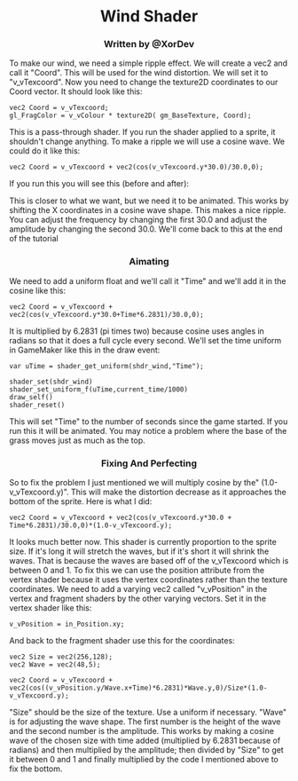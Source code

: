 <h1 align="center">Wind Shader</h1>

<h3 align="center">Written by @XorDev</h3>

To make our wind, we need a simple ripple effect. We will create a vec2 and call it "Coord". This will be used for the wind distortion. We will set it to "v_vTexcoord". Now you need to change the texture2D coordinates to our Coord vector. It should look like this:
 
    vec2 Coord = v_vTexcoord;
    gl_FragColor = v_vColour * texture2D( gm_BaseTexture, Coord);

This is a pass-through shader. If you run the shader applied to a sprite, it shouldn't change anything. To make a ripple we will use a cosine wave. We could do it like this:

    vec2 Coord = v_vTexcoord + vec2(cos(v_vTexcoord.y*30.0)/30.0,0);

If you run this you will see this (before and after):

This is closer to what we want, but we need it to be animated. This works by shifting the X coordinates in a cosine wave shape. This makes a nice ripple. You can adjust the frequency by changing the first 30.0 and adjust the amplitude by changing the second 30.0. We'll come back to this at the end of the tutorial

<h3 align="center">Aimating</h3>

We need to add a uniform float and we'll call it "Time" and we'll add it in the cosine like this:

    vec2 Coord = v_vTexcoord + vec2(cos(v_vTexcoord.y*30.0+Time*6.2831)/30.0,0);

It is multiplied by 6.2831 (pi times two) because cosine uses angles in radians so that it does a full cycle every second.
We'll set the time uniform in GameMaker like this in the draw event:

    var uTime = shader_get_uniform(shdr_wind,"Time");

    shader_set(shdr_wind)
    shader_set_uniform_f(uTime,current_time/1000)
    draw_self()
    shader_reset()

This will set "Time" to the number of seconds since the game started. If you run this it will be animated. You may notice a problem where the base of the grass moves just as much as the top.

<h3 align="center">Fixing And Perfecting</h3>

So to fix the problem I just mentioned we will multiply cosine by the" (1.0-v_vTexcoord.y)". This will make the distortion decrease as it approaches the bottom of the sprite. Here is what I did:

    vec2 Coord = v_vTexcoord + vec2(cos(v_vTexcoord.y*30.0 + Time*6.2831)/30.0,0)*(1.0-v_vTexcoord.y);

It looks much better now. This shader is currently proportion to the sprite size. If it's long it will stretch the waves, but if it's short it will shrink the waves. That is because the waves are based off of the v_vTexcoord which is between 0 and 1. To fix this we can use the position attribute from the vertex shader because it uses the vertex coordinates rather than the texture coordinates.
 We need to add a varying vec2 called "v_vPosition" in the vertex and fragment shaders by the other varying vectors. Set it in the vertex shader like this:

    v_vPosition = in_Position.xy;

And back to the fragment shader use this for the coordinates:

    vec2 Size = vec2(256,128);
    vec2 Wave = vec2(48,5);

    vec2 Coord = v_vTexcoord + vec2(cos((v_vPosition.y/Wave.x+Time)*6.2831)*Wave.y,0)/Size*(1.0-v_vTexcoord.y)​;

"Size" should be the size of the texture. Use a uniform if necessary. "Wave" is for adjusting the wave shape. The first number is the height of the wave and the second number is the amplitude. This works by making a cosine wave of the chosen size with time added (multiplied by 6.2831 because of radians) and then multiplied by the amplitude; then divided by "Size" to get it between 0 and 1 and finally multiplied by the code I mentioned above to fix the bottom.
